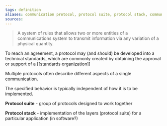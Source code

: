 ```yaml
---
tags: definition
aliases: communication protocol, protocol suite, protocol stack, communication protocols
sources: 
---
```


> A system of rules that allows two or more entities of a communications system to transmit information via any variation of a physical quantity.

To reach an agreement, a protocol may (and should) be developed into a technical standards, which are commonly created by obtaining the approval or support of a [[standards organization]]

Multiple protocols often describe different aspects of a single communication. 

The specified behavior is typically independent of how it is to be implemented.

**Protocol suite** - group of protocols designed to work together

**Protocol stack** - implementation of the layers (protocol suite) for a particular application (in software?)